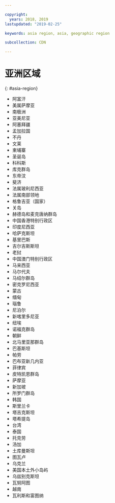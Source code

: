 ```yaml
---

copyright:
  years: 2018, 2019
lastupdated: "2019-02-25"

keywords: asia region, asia, geographic region

subcollection: CDN

---
```



# 亚洲区域
{: #asia-region}

* 阿富汗
* 美属萨摩亚
* 南极洲
* 亚美尼亚
* 阿塞拜疆
* 孟加拉国
* 不丹
* 文莱
* 柬埔寨
* 圣诞岛
* 科科斯
* 库克群岛
* 东帝汶
* 斐济
* 法属玻利尼西亚
* 法属南部领地
* 格鲁吉亚（国家）
* 关岛
* 赫德岛和麦克唐纳群岛
* 中国香港特别行政区
* 印度尼西亚
* 哈萨克斯坦
* 基里巴斯
* 吉尔吉斯斯坦
* 老挝
* 中国澳门特别行政区
* 马来西亚
* 马尔代夫
* 马绍尔群岛
* 密克罗尼西亚
* 蒙古
* 缅甸
* 瑙鲁
* 尼泊尔
* 新喀里多尼亚
* 纽埃
* 诺福克群岛
* 朝鲜
* 北马里亚那群岛
* 巴基斯坦
* 帕劳
* 巴布亚新几内亚
* 菲律宾
* 皮特凯恩群岛
* 萨摩亚
* 新加坡
* 所罗门群岛
* 韩国
* 斯里兰卡
* 塔吉克斯坦
* 塔希提岛
* 台湾
* 泰国
* 托克劳
* 汤加
* 土库曼斯坦
* 图瓦卢
* 乌克兰
* 美国本土外小岛屿
* 乌兹别克斯坦
* 瓦努阿图
* 越南
* 瓦利斯和富图纳
